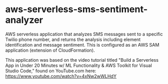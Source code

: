# aws-serverless-sms-sentiment-analyzer
 AWS serverless application that analyzes SMS messages sent to a specific Twilio phone number, and returns the analysis including element identification and message sentiment.  This is configured as an AWS SAM application (extension of CloudFormation).

 This application was based on the video tutorial titled "Build a Serverless App in Under 20 Minutes w/ ML Functionality & AWS Toolkit for Visual Studio Code," found on YouTube.com here:
 https://www.youtube.com/watch?v=4xNw2wWLHdY

 


